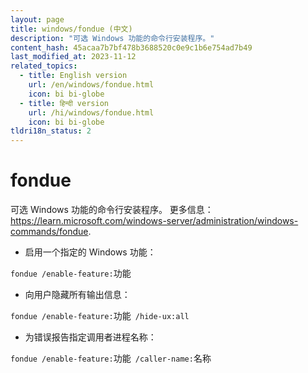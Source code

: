 ```yaml
---
layout: page
title: windows/fondue (中文)
description: "可选 Windows 功能的命令行安装程序。"
content_hash: 45acaa7b7bf478b3688520c0e9c1b6e754ad7b49
last_modified_at: 2023-11-12
related_topics:
  - title: English version
    url: /en/windows/fondue.html
    icon: bi bi-globe
  - title: हिन्दी version
    url: /hi/windows/fondue.html
    icon: bi bi-globe
tldri18n_status: 2
---
```

# fondue

可选 Windows 功能的命令行安装程序。
更多信息：<https://learn.microsoft.com/windows-server/administration/windows-commands/fondue>.

- 启用一个指定的 Windows 功能：

`fondue /enable-feature:`<span class="tldr-var badge badge-pill bg-dark-lm bg-white-dm text-white-lm text-dark-dm font-weight-bold">功能</span>

- 向用户隐藏所有输出信息：

`fondue /enable-feature:`<span class="tldr-var badge badge-pill bg-dark-lm bg-white-dm text-white-lm text-dark-dm font-weight-bold">功能</span>` /hide-ux:all`

- 为错误报告指定调用者进程名称：

`fondue /enable-feature:`<span class="tldr-var badge badge-pill bg-dark-lm bg-white-dm text-white-lm text-dark-dm font-weight-bold">功能</span>` /caller-name:`<span class="tldr-var badge badge-pill bg-dark-lm bg-white-dm text-white-lm text-dark-dm font-weight-bold">名称</span>
